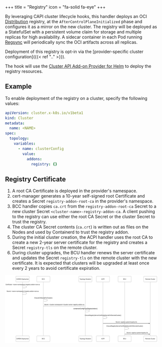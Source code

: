 +++
title = "Registry"
icon = "fa-solid fa-eye"
+++

By leveraging CAPI cluster lifecycle hooks, this handler deploys an OCI [Distribution] registry,
at the `AfterControlPlaneInitialized` phase and configures it as a mirror on the new cluster.
The registry will be deployed as a StatefulSet with a persistent volume claim for storage
and multiple replicas for high availability.
A sidecar container in each Pod running [Regsync] will periodically sync the OCI artifacts across all replicas.

Deployment of this registry is opt-in via the [provider-specific cluster configuration]({{< ref ".." >}}).

The hook will use the [Cluster API Add-on Provider for Helm] to deploy the registry resources.

## Example

To enable deployment of the registry on a cluster, specify the following values:

```yaml
apiVersion: cluster.x-k8s.io/v1beta1
kind: Cluster
metadata:
  name: <NAME>
spec:
  topology:
    variables:
      - name: clusterConfig
        value:
          addons:
            registry: {}
```

## Registry Certificate

1. A root CA Certificate is deployed in the provider's namespace.
2. cert-manager generates a 10-year self-signed root Certificate
   and creates a Secret `registry-addon-root-ca` in the provider's namespace.
3. BCC handler copies `ca.crt` from the `registry-addon-root-ca` Secret
   to a new cluster Secret `<cluster-name>-registry-addon-ca`.
   A client pushing to the registry can use either the root CA Secret or the cluster Secret to trust the registry.
4. The cluster CA Secret contents (`ca.crt`) is written out as files on the Nodes
   and used by Containerd to trust the registry addon.
5. During the initial cluster creation, the ACPI handler uses the root CA to create a new 2-year server certificate
   for the registry and creates a Secret `registry-tls` on the remote cluster.
6. During cluster upgrades, the BCU handler renews the server certificate
   and updates the Secret `registry-tls` on the remote cluster with the new certificate.
   It is expected that clusters will be upgraded at least once every 2 years to avoid certificate expiration.

![registry-certificate.png](registry-certificate.png)

[Distribution]: https://github.com/distribution/distribution
[Cluster API Add-on Provider for Helm]: https://github.com/kubernetes-sigs/cluster-api-addon-provider-helm
[Regsync]: https://regclient.org/usage/regsync/
